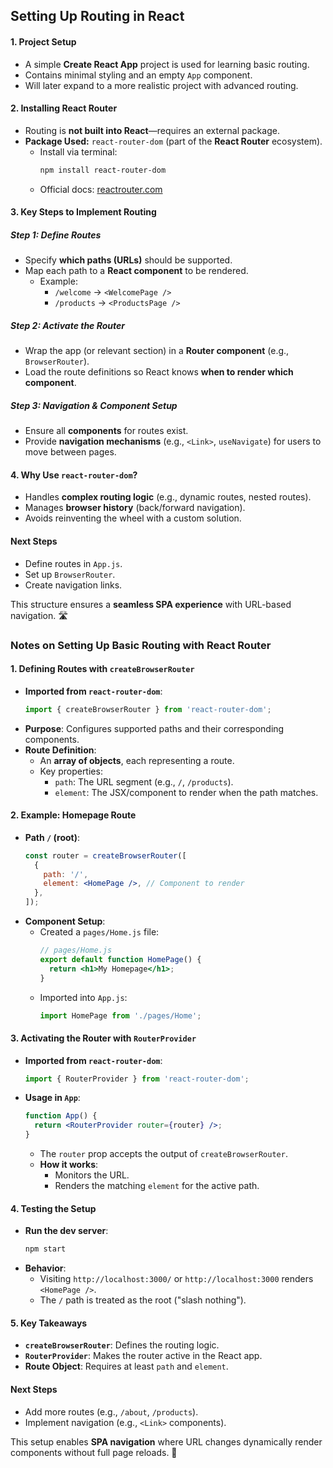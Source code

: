 ## Setting Up Routing in React  

#### **1. Project Setup**  
- A simple **Create React App** project is used for learning basic routing.  
- Contains minimal styling and an empty `App` component.  
- Will later expand to a more realistic project with advanced routing.  

#### **2. Installing React Router**  
- Routing is **not built into React**—requires an external package.  
- **Package Used:** `react-router-dom` (part of the **React Router** ecosystem).  
  - Install via terminal:  
    ```bash
    npm install react-router-dom
    ```  
  - Official docs: [reactrouter.com](https://reactrouter.com/)  

#### **3. Key Steps to Implement Routing**  

##### **Step 1: Define Routes**  
- Specify **which paths (URLs)** should be supported.  
- Map each path to a **React component** to be rendered.  
  - Example:  
    - `/welcome` → `<WelcomePage />`  
    - `/products` → `<ProductsPage />`  

##### **Step 2: Activate the Router**  
- Wrap the app (or relevant section) in a **Router component** (e.g., `BrowserRouter`).  
- Load the route definitions so React knows **when to render which component**.  

##### **Step 3: Navigation & Component Setup**  
- Ensure all **components** for routes exist.  
- Provide **navigation mechanisms** (e.g., `<Link>`, `useNavigate`) for users to move between pages.  

#### **4. Why Use `react-router-dom`?**  
- Handles **complex routing logic** (e.g., dynamic routes, nested routes).  
- Manages **browser history** (back/forward navigation).  
- Avoids reinventing the wheel with a custom solution.  

#### **Next Steps**  
- Define routes in `App.js`.  
- Set up `BrowserRouter`.  
- Create navigation links.  

This structure ensures a **seamless SPA experience** with URL-based navigation. 🛣️

### **Notes on Setting Up Basic Routing with React Router**  

#### **1. Defining Routes with `createBrowserRouter`**  

- **Imported from `react-router-dom`**:  
  ```jsx
  import { createBrowserRouter } from 'react-router-dom';
  ```  
- **Purpose**: Configures supported paths and their corresponding components.  
- **Route Definition**:  
  - An **array of objects**, each representing a route.  
  - Key properties:  
    - `path`: The URL segment (e.g., `/`, `/products`).  
    - `element`: The JSX/component to render when the path matches.  

#### **2. Example: Homepage Route**  
- **Path `/` (root)**:  
  ```jsx
  const router = createBrowserRouter([
    {
      path: '/',
      element: <HomePage />, // Component to render
    },
  ]);
  ```  
- **Component Setup**:  
  - Created a `pages/Home.js` file:  
    ```jsx
    // pages/Home.js
    export default function HomePage() {
      return <h1>My Homepage</h1>;
    }
    ```  
  - Imported into `App.js`:  
    ```jsx
    import HomePage from './pages/Home';
    ```  

#### **3. Activating the Router with `RouterProvider`**  
- **Imported from `react-router-dom`**:  
  ```jsx
  import { RouterProvider } from 'react-router-dom';
  ```  
- **Usage in `App`**:  
  ```jsx
  function App() {
    return <RouterProvider router={router} />;
  }
  ```  
  - The `router` prop accepts the output of `createBrowserRouter`.  
  - **How it works**:  
    - Monitors the URL.  
    - Renders the matching `element` for the active path.  

#### **4. Testing the Setup**  
- **Run the dev server**:  
  ```bash
  npm start
  ```  
- **Behavior**:  
  - Visiting `http://localhost:3000/` or `http://localhost:3000` renders `<HomePage />`.  
  - The `/` path is treated as the root ("slash nothing").  

#### **5. Key Takeaways**  
- **`createBrowserRouter`**: Defines the routing logic.  
- **`RouterProvider`**: Makes the router active in the React app.  
- **Route Object**: Requires at least `path` and `element`.  

#### **Next Steps**  
- Add more routes (e.g., `/about`, `/products`).  
- Implement navigation (e.g., `<Link>` components).  

This setup enables **SPA navigation** where URL changes dynamically render components without full page reloads. 🚀